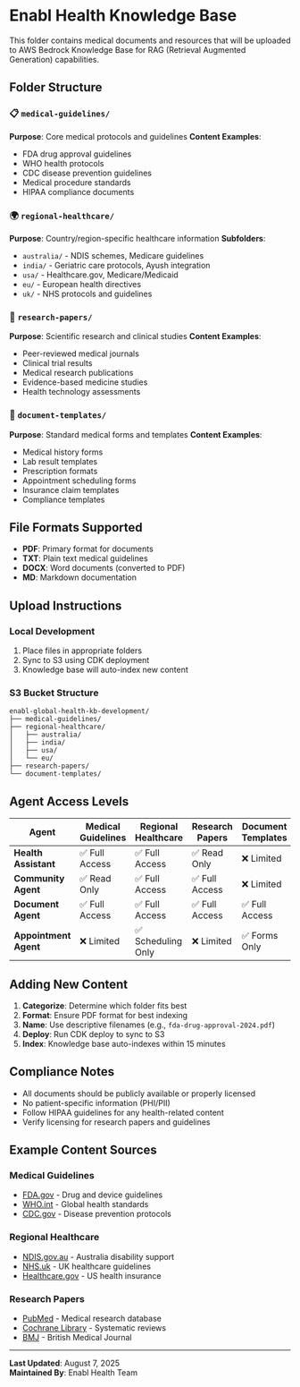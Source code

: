 # Enabl Health Knowledge Base

This folder contains medical documents and resources that will be uploaded to AWS Bedrock Knowledge Base for RAG (Retrieval Augmented Generation) capabilities.

## Folder Structure

### 📋 `medical-guidelines/`
**Purpose**: Core medical protocols and guidelines
**Content Examples**:
- FDA drug approval guidelines
- WHO health protocols
- CDC disease prevention guidelines
- Medical procedure standards
- HIPAA compliance documents

### 🌍 `regional-healthcare/`
**Purpose**: Country/region-specific healthcare information
**Subfolders**:
- `australia/` - NDIS schemes, Medicare guidelines
- `india/` - Geriatric care protocols, Ayush integration
- `usa/` - Healthcare.gov, Medicare/Medicaid
- `eu/` - European health directives
- `uk/` - NHS protocols and guidelines

### 🔬 `research-papers/`
**Purpose**: Scientific research and clinical studies
**Content Examples**:
- Peer-reviewed medical journals
- Clinical trial results
- Medical research publications
- Evidence-based medicine studies
- Health technology assessments

### 📄 `document-templates/`
**Purpose**: Standard medical forms and templates
**Content Examples**:
- Medical history forms
- Lab result templates
- Prescription formats
- Appointment scheduling forms
- Insurance claim templates
- Compliance templates

## File Formats Supported
- **PDF**: Primary format for documents
- **TXT**: Plain text medical guidelines
- **DOCX**: Word documents (converted to PDF)
- **MD**: Markdown documentation

## Upload Instructions

### Local Development
1. Place files in appropriate folders
2. Sync to S3 using CDK deployment
3. Knowledge base will auto-index new content

### S3 Bucket Structure
```
enabl-global-health-kb-development/
├── medical-guidelines/
├── regional-healthcare/
│   ├── australia/
│   ├── india/
│   ├── usa/
│   └── eu/
├── research-papers/
└── document-templates/
```

## Agent Access Levels

| Agent | Medical Guidelines | Regional Healthcare | Research Papers | Document Templates |
|-------|-------------------|-------------------|-----------------|-------------------|
| **Health Assistant** | ✅ Full Access | ✅ Full Access | ✅ Read Only | ❌ Limited |
| **Community Agent** | ✅ Read Only | ✅ Full Access | ✅ Full Access | ❌ Limited |
| **Document Agent** | ✅ Full Access | ✅ Full Access | ✅ Full Access | ✅ Full Access |
| **Appointment Agent** | ❌ Limited | ✅ Scheduling Only | ❌ Limited | ✅ Forms Only |

## Adding New Content

1. **Categorize**: Determine which folder fits best
2. **Format**: Ensure PDF format for best indexing
3. **Name**: Use descriptive filenames (e.g., `fda-drug-approval-2024.pdf`)
4. **Deploy**: Run CDK deploy to sync to S3
5. **Index**: Knowledge base auto-indexes within 15 minutes

## Compliance Notes

- All documents should be publicly available or properly licensed
- No patient-specific information (PHI/PII)
- Follow HIPAA guidelines for any health-related content
- Verify licensing for research papers and guidelines

## Example Content Sources

### Medical Guidelines
- [FDA.gov](https://www.fda.gov) - Drug and device guidelines
- [WHO.int](https://www.who.int) - Global health standards
- [CDC.gov](https://www.cdc.gov) - Disease prevention protocols

### Regional Healthcare
- [NDIS.gov.au](https://www.ndis.gov.au) - Australia disability support
- [NHS.uk](https://www.nhs.uk) - UK healthcare guidelines
- [Healthcare.gov](https://www.healthcare.gov) - US health insurance

### Research Papers
- [PubMed](https://pubmed.ncbi.nlm.nih.gov) - Medical research database
- [Cochrane Library](https://www.cochranelibrary.com) - Systematic reviews
- [BMJ](https://www.bmj.com) - British Medical Journal

---

**Last Updated**: August 7, 2025  
**Maintained By**: Enabl Health Team
